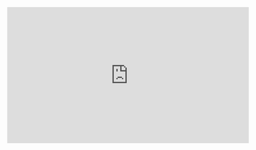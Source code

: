 <iframe width = "560" height="315" src="https://www.youtube.com/embed/vEpFQJ_lol8" frameborder="0" allowfullscreen></iframe>